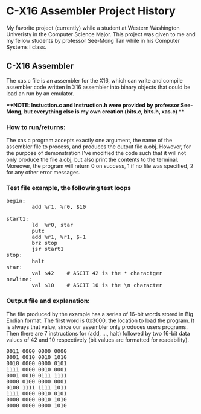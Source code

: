 # C-X16 Assembler Project History

My favorite project (currently) while a student at Western Washington Univeristy in the Computer Science Major. This project was given to me and my fellow students by professor See-Mong Tan while in his Computer Systems I class.

## C-X16 Assembler

The xas.c file is an assembler for the X16, which can write and compile assembler code written in X16 assembler into binary objects that could be load an run by an emulator. 

<b>**NOTE: Instuction.c and Instruction.h were provided by professor See-Mong, but everything else is my own creation (bits.c, bits.h, xas.c) **</b>

### How to run/returns: ###

The xas.c program accepts exactly one argument, the name of the assembler file to process, and produces the output file a.obj. However, for the purpose of demonstration I've modified the code such that it will not only produce the file a.obj, but also print the contents to the terminal. Moreover, the program will return 0 on success, 1 if no file was specified, 2 for any other error messages.


### Test file example, the following test loops
 
<pre>begin:
        add %r1, %r0, $10 <br>
start1:
        ld  %r0, star
        putc
        add %r1, %r1, $-1
        brz stop
        jsr start1
stop:
        halt
star:
        val $42    # ASCII 42 is the * charactger
newline:
        val $10    # ASCII 10 is the \n character </pre>

### Output file and explanation:

The file produced by the example has a series of 16-bit words stored in Big Endian format. The first word is 0x3000, the location to load the program. It is always that value, since our assembler only produces users programs. Then there are 7 instructions for (add, ..., halt) followed by two 16-bit data values of 42 and 10 respectively (bit values are formatted for readability).

<pre>
0011 0000 0000 0000 
0001 0010 0010 1010
0010 0000 0000 0101
1111 0000 0010 0001
0001 0010 0111 1111
0000 0100 0000 0001
0100 1111 1111 1011
1111 0000 0010 0101
0000 0000 0010 1010
0000 0000 0000 1010
</pre>

